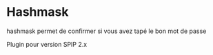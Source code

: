 Hashmask
=========

hashmask permet de confirmer si vous avez tapé le bon mot de passe

Plugin pour version SPIP 2.x